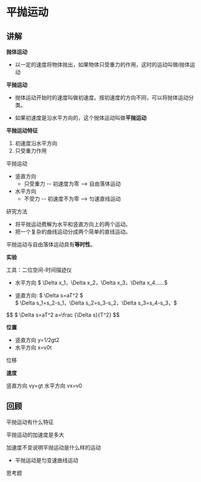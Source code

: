 # 平抛运动

## 讲解

**抛体运动**

- 以一定的速度将物体抛出，如果物体只受重力的作用，这时的运动叫做i抛体运动

**平抛运动**

- 抛体运动开始时的速度叫做初速度。按初速度的方向不同，可以将抛体运动分类。

- 如果初速度是沿水平方向的，这个抛体运动叫做**平抛运动**

**平抛运动特征**

1. 初速度沿水平方向
1. 只受重力作用

平抛运动
- 竖直方向
  - 只受重力 -- 初速度为零 --> 自由落体运动
- 水平方向
  - 不受力 -- 初速度不为零 --> 匀速直线运动

研究方法
- 将平抛运动费解为水平和竖直方向上的两个运动。
- 把一个复杂的曲线运动分成两个简单的直线运动。

平抛运动与自由落体运动具有**等时性**。

**实验**

工具：二位空间-时间描迹仪

- 水平方向
$ \Delta x_1，\Delta x_2，\Delta x_3，\Delta x_4……$

- 竖直方向: $ \Delta s=aT^2 $  
$ \Delta s_1=s_2-s_1，\Delta s_2=s_3-s_2，\Delta s_3=s_4-s_3，$

$$ $ \Delta s=aT^2  a=\frac {\Delta s}{T^2} $$

**位置**

- 竖直方向 y=1/2gt2
- 水平方向 x=v0t

位移

**速度**

竖直方向 vy=gt
水平方向 vx=v0

## 回顾

平抛运动有什么特征

平抛运动的加速度是多大

加速度不变说明平抛运动是什么样的运动
- 平抛运动是匀变速曲线运动

思考题
